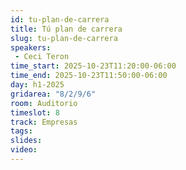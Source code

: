 ```yaml
---
id: tu-plan-de-carrera
title: Tú plan de carrera
slug: tu-plan-de-carrera 
speakers:
 - Ceci Teron
time_start: 2025-10-23T11:20:00-06:00
time_end: 2025-10-23T11:50:00-06:00
day: h1-2025
gridarea: "8/2/9/6"
room: Auditorio
timeslot: 8
track: Empresas
tags:
slides: 
video: 
---
```


